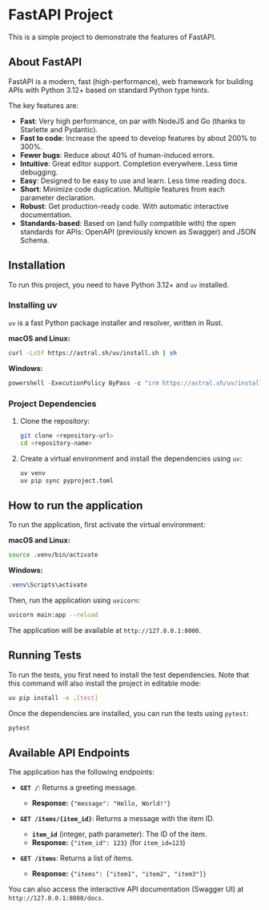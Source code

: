 # FastAPI Project

This is a simple project to demonstrate the features of FastAPI.

## About FastAPI

FastAPI is a modern, fast (high-performance), web framework for building APIs with Python 3.12+ based on standard Python type hints.

The key features are:
- **Fast**: Very high performance, on par with NodeJS and Go (thanks to Starlette and Pydantic).
- **Fast to code**: Increase the speed to develop features by about 200% to 300%.
- **Fewer bugs**: Reduce about 40% of human-induced errors.
- **Intuitive**: Great editor support. Completion everywhere. Less time debugging.
- **Easy**: Designed to be easy to use and learn. Less time reading docs.
- **Short**: Minimize code duplication. Multiple features from each parameter declaration.
- **Robust**: Get production-ready code. With automatic interactive documentation.
- **Standards-based**: Based on (and fully compatible with) the open standards for APIs: OpenAPI (previously known as Swagger) and JSON Schema.

## Installation

To run this project, you need to have Python 3.12+ and `uv` installed.

### Installing uv

`uv` is a fast Python package installer and resolver, written in Rust.

**macOS and Linux:**
```bash
curl -LsSf https://astral.sh/uv/install.sh | sh
```

**Windows:**
```powershell
powershell -ExecutionPolicy ByPass -c "irm https://astral.sh/uv/install.ps1 | iex"
```

### Project Dependencies

1. Clone the repository:
   ```bash
   git clone <repository-url>
   cd <repository-name>
   ```

2. Create a virtual environment and install the dependencies using `uv`:
   ```bash
   uv venv
   uv pip sync pyproject.toml
   ```

## How to run the application

To run the application, first activate the virtual environment:

**macOS and Linux:**
```bash
source .venv/bin/activate
```

**Windows:**
```powershell
.venv\Scripts\activate
```

Then, run the application using `uvicorn`:

```bash
uvicorn main:app --reload
```

The application will be available at `http://127.0.0.1:8000`.

## Running Tests

To run the tests, you first need to install the test dependencies. Note that this command will also install the project in editable mode:

```bash
uv pip install -e .[test]
```

Once the dependencies are installed, you can run the tests using `pytest`:

```bash
pytest
```

## Available API Endpoints

The application has the following endpoints:

- **`GET /`**: Returns a greeting message.
  - **Response:** `{"message": "Hello, World!"}`

- **`GET /items/{item_id}`**: Returns a message with the item ID.
  - **`item_id`** (integer, path parameter): The ID of the item.
  - **Response:** `{"item_id": 123}` (for `item_id=123`)

- **`GET /items`**: Returns a list of items.
  - **Response:** `{"items": ["item1", "item2", "item3"]}`

You can also access the interactive API documentation (Swagger UI) at `http://127.0.0.1:8000/docs`.
